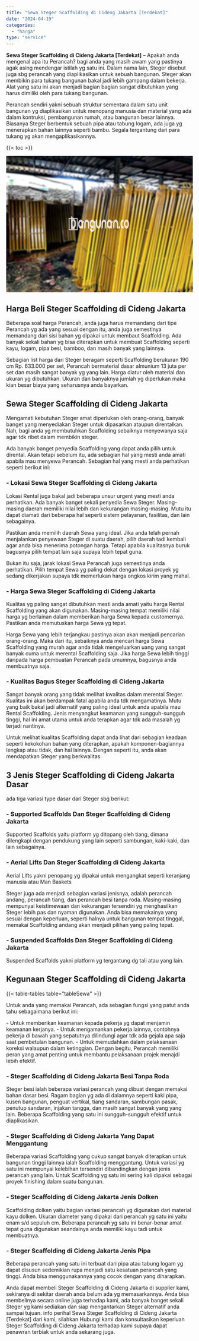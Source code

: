 ```yaml
---
title: "Sewa Steger Scaffolding di Cideng Jakarta [Terdekat]"
date: "2024-04-19"
categories: 
  - "harga"
type: "service"
---
```


**Sewa Steger Scaffolding di Cideng Jakarta \[Terdekat\]** – Apakah anda mengenal apa itu Perancah? bagi anda yang masih awam yang pastinya agak asing mendengar istilah yg satu ini. Dalam nama lain, Steger disebut juga sbg perancah yang diaplikasikan untuk sebuah bangunan. Steger akan membikin para tukang bangunan bakal jadi lebih gampang dalam bekerja. Alat yang satu ini akan menjadi bagian bagian sangat dibutuhkan yang harus dimiliki oleh para tukang bangunan.

Perancah sendiri yakni sebuah struktur sementara dalam satu unit bangunan yg diaplikasikan untuk menopang manusia dan material yang ada dalam kontruksi, pembangunan rumah, atau bangunan besar lainnya. Biasanya Steger berbentuk sebuah pipa atau tabung logam, ada juga yg menerapkan bahan lainnya seperti bambu. Segala tergantung dari para tukang yg akan mengaplikasikannya.

{{< toc >}}

![Sewa Steger Scaffolding di Cideng Jakarta [Terdekat]](/images/sewa-scaffolding-steger-11.png)

## Harga Beli Steger Scaffolding di Cideng Jakarta

Beberapa soal harga Perancah, anda juga harus memandang dari tipe Perancah yg ada yang sesuai dengan itu, anda juga semestinya memandang dari sisi bahan yg dipakai untuk membaut Scaffolding. Ada banyak sekali bahan yg bisa diterapkan untuk membuat Scaffolding seperti kayu, logam, pipa besi, bamboo, dan masih banyak yang lainnya.

Sebagian list harga dari Steger beragam seperti Scaffolding berukuran 190 cm Rp. 633.000 per set, Perancah bermaterial dasar almunium 13 juta per set dan masih sangat banyak yg yang lain. Harga diatur oleh material dan ukuran yg dibutuhkan. Ukuran dan banyaknya jumlah yg diperlukan maka kian besar biaya yang seharusnya anda bayarkan.

## Sewa Steger Scaffolding di Cideng Jakarta

Mengamati kebutuhan Steger amat diperlukan oleh orang-orang, banyak banget yang menyediakan Steger untuk dipasarkan ataupun direntalkan. Nah, bagi anda yg membutuhkan Scaffolding sebaiknya menyewanya saja agar tdk ribet dalam membikin steger.

Ada banyak banget penyedia Scaffolding yang dapat anda pilih untuk dirental. Akan tetapi sebelum itu, ada sebagian hal yang mesti anda amati apabila mau menyewa Perancah. Sebagian hal yang mesti anda perhatikan seperti berikut ini:

### \- Lokasi Sewa Steger Scaffolding di Cideng Jakarta

Lokasi Rental juga bakal jadi beberapa unsur urgent yang mesti anda perhatikan. Ada banyak banget sekali penyedia Sewa Steger. Masing-masing daerah memiliki nilai lebih dan kekurangan masing-masing. Mutu itu dapat diamati dari beberapa hal seperti sistem pelayanan, fasilitas, dan lain sebagainya.

Pastikan anda memilih daerah Sewa yang ideal. Jika anda telah pernah menjalankan penyewaan Steger di suatu daerah, pilih daerah tadi kembali agar anda bisa menerima potongan harga. Tetapi apabila kualitasnya buruk bagusnya pilih tempat lain saja supaya lebih tepat guna.

Bukan itu saja, jarak lokasi Sewa Perancah juga semestinya anda perhatikan. Pilih tempat Sewa yg paling dekat dengan lokasi proyek yg sedang dikerjakan supaya tdk memerlukan harga ongkos kirim yang mahal.

### \- Harga Sewa Steger Scaffolding di Cideng Jakarta

Kualitas yg paling sangat dibutuhkan mesti anda amati yaitu harga Rental Scaffolding yang akan digunakan. Masing-masing tempat memiliki nilai harga yg berlainan dalam memberikan harga Sewa kepada customernya. Pastikan anda memutuskan harga Sewa yg tepat.

Harga Sewa yang lebih terjangkau pastinya akan akan menjadi pencarian orang-orang. Maka dari itu, sebaiknya anda mencari harga Sewa Scaffolding yang murah agar anda tidak mengeluarkan uang yang sangat banyak cuma untuk merental Scaffolding saja. Jika harga Sewa lebih tinggi daripada harga pembuatan Perancah pada umumnya, bagusnya anda membuatnya saja.

### \- Kualitas Bagus Steger Scaffolding di Cideng Jakarta

Sangat banyak orang yang tidak melihat kwalitas dalam merental Steger. Kualitas ini akan berdampak fatal apabila anda tdk mengamatinya. Mutu yang baik bakal jadi alternatif yang paling ideal untuk anda apabila mau Rental Scaffolding. Jenis menyangkut keamanan yang sungguh-sungguh tinggi, hal ini amat utama untuk anda terapkan agar tdk ada masalah yg terjadi nantinya.

Untuk melihat kualitas Scaffolding dapat anda lihat dari sebagian keadaan seperti kekokohan bahan yang diterapkan, apakah komponen-bagiannya lengkap atau tidak, dan hal lainnya. Dengan seperti itu, anda akan mendapatkan Steger yang berkwalitas.

## 3 Jenis Steger Scaffolding di Cideng Jakarta Dasar

ada tiga variasi type dasar dari Steger sbg berikut:

### \- Supported Scaffolds Dan Steger Scaffolding di Cideng Jakarta

Supported Scaffolds yaitu platform yg ditopang oleh tiang, dimana dilengkapi dengan pendukung yang lain seperti sambungan, kaki-kaki, dan lain sebagainya.

### \- Aerial Lifts Dan Steger Scaffolding di Cideng Jakarta

Aerial Lifts yakni penopang yg dipakai untuk mengangkat seperti keranjang manusia atau Man Baskets

Steger juga ada menjadi sebagian variasi jenisnya, adalah perancah andang, perancah tiang, dan perancah besi tanpa roda. Masing-masing mempunyai keistimewaan dan kekurangan tersendiri yg menghasilkan Steger lebih pas dan nyaman digunakan. Anda bisa memakainya yang sesuai dengan keperluan, seperti halnya untuk bangunan tempat tinggal, memakai Scaffolding andang akan menjadi pilihan yang paling tepat.

### \- Suspended Scaffolds Dan Steger Scaffolding di Cideng Jakarta

Suspended Scaffolds yakni platform yg tergantung dg tali atau yang lain.

## Kegunaan Steger Scaffolding di Cideng Jakarta

{{< table-tables table="tableSewa" >}}

Untuk anda yang memakai Perancah, ada sebagian fungsi yang patut anda tahu sebagaimana berikut ini:

\- Untuk memberikan keamanan kepada pekerja yg dapat menjamin keamanan kerjanya. - Untuk mengamankan pekerja lainnya, contohnya pekerja di bawah yang sepatutnya dilindungi agar tdk ada gejala apa saja saat pembetulan bangunan. - Untuk memudahkan dalam pelaksanaan koreksi walaupun dalam ketinggian. Dengan begitu, Perancah memiliki peran yang amat penting untuk membantu pelaksanaan projek menajdi lebih efektif.

### \- Steger Scaffolding di Cideng Jakarta Besi Tanpa Roda

Steger besi ialah beberapa variasi perancah yang dibuat dengan memakai bahan dasar besi. Ragam bagian yg ada di dalamnya seperti kaki pipa, kusen bangunan, penguat vertikal, tiang sandaran, sambungan pasak, penutup sandaran, injakan tangga, dan masih sangat banyak yang yang lain. Beberapa Scaffolding yang satu ini sungguh-sungguh efektif untuk diaplikasikan.

### \- Steger Scaffolding di Cideng Jakarta Yang Dapat Menggantung

Beberapa variasi Scaffolding yang cukup sangat banyak diterapkan untuk bangunan tinggi lainnya ialah Scaffolding menggantung. Untuk variasi yg satu ini mempunyai kelebihan tersendiri dibandingkan dengan jenis perancah yang lain. Untuk Scaffolding yg satu ini sering kali dipakai sebagai proyek finishing dalam suatu bangunan.

### \- Steger Scaffolding di Cideng Jakarta Jenis Dolken

Scaffolding dolken yaitu bagian variasi perancah yg digunakan dari material kayu dolken. Ukuran diameter yang dipakai dari perancah yg satu ini yaitu enam s/d sepuluh cm. Beberapa perancah yg satu ini benar-benar amat tepat guna digunakan seandainya anda memiliki kayu tadi untuk membuatnya.

### \- Steger Scaffolding di Cideng Jakarta Jenis Pipa

Beberapa perancah yang satu ini terbuat dari pipa atau tabung logam yg dapat disusun sedemikian rupa menjadi satu kesatuan perancah yang tinggi. Anda bisa menggunakannya yang cocok dengan yang diharapkan.

Anda dapat membeli Steger Scaffolding di Cideng Jakarta di supplier kami, sekiranya di sekitar daerah anda belum ada yg memasarkannya. Anda bisa membelinya secara online juga terhadap kami, ada banyak banget sekali Steger yg kami sediakan dan siap mengantarkan Steger alternatif anda sampai tujuan. info perihal Sewa Steger Scaffolding di Cideng Jakarta \[Terdekat\] dari kami, silahkan Hubungi kami dan konsultasikan keperluan Steger Scaffolding di Cideng Jakarta terhadap kami supaya dapat penawran terbiak untuk anda sekarang juga.
